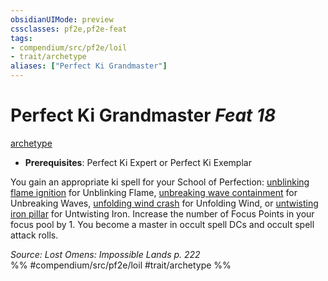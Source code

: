 ```yaml
---
obsidianUIMode: preview
cssclasses: pf2e,pf2e-feat
tags:
- compendium/src/pf2e/loil
- trait/archetype
aliases: ["Perfect Ki Grandmaster"]
---
```

# Perfect Ki Grandmaster  *Feat 18*  
[archetype](rules/traits/archetype.md "Archetype Feat Trait")  

- **Prerequisites**: Perfect Ki Expert or Perfect Ki Exemplar

You gain an appropriate ki spell for your School of Perfection: [unblinking flame ignition](compendium/spells/unblinking-flame-ignition-loil.md) for Unblinking Flame, [unbreaking wave containment](compendium/spells/unbreaking-wave-containment-loil.md) for Unbreaking Waves, [unfolding wind crash](compendium/spells/unfolding-wind-crash-loil.md) for Unfolding Wind, or [untwisting iron pillar](compendium/spells/untwisting-iron-pillar-loil.md) for Untwisting Iron. Increase the number of Focus Points in your focus pool by 1. You become a master in occult spell DCs and occult spell attack rolls.

*Source: Lost Omens: Impossible Lands p. 222*  
%% #compendium/src/pf2e/loil #trait/archetype %%